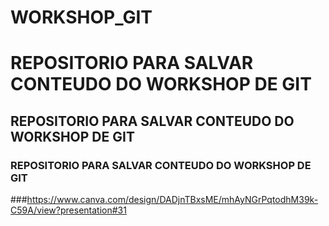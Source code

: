 # WORKSHOP_GIT

# REPOSITORIO PARA SALVAR CONTEUDO DO WORKSHOP DE GIT
## REPOSITORIO PARA SALVAR CONTEUDO DO WORKSHOP DE GIT  
### REPOSITORIO PARA SALVAR CONTEUDO DO WORKSHOP DE GIT

###https://www.canva.com/design/DADjnTBxsME/mhAyNGrPqtodhM39k-C59A/view?presentation#31
